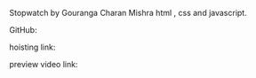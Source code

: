Stopwatch by Gouranga Charan Mishra html , css and javascript.

GitHub:

hoisting link:

preview video link: